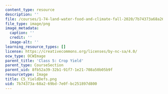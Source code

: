 ```yaml
---
content_type: resource
description: ''
file: /courses/1-74-land-water-food-and-climate-fall-2020/7b74373a68a269bd7e0fbc251897d800_C5_YieldDefs.png
file_type: image/png
image_metadata:
  caption: ''
  credit: ''
  image-alt: ''
learning_resource_types: []
license: https://creativecommons.org/licenses/by-nc-sa/4.0/
ocw_type: OCWImage
parent_title: 'Class 5: Crop Yield'
parent_type: CourseSection
parent_uid: 8fb52a39-32b1-91f7-1e21-708a50b05b9f
resourcetype: Image
title: C5_YieldDefs.png
uid: 7b74373a-68a2-69bd-7e0f-bc251897d800
---
```


